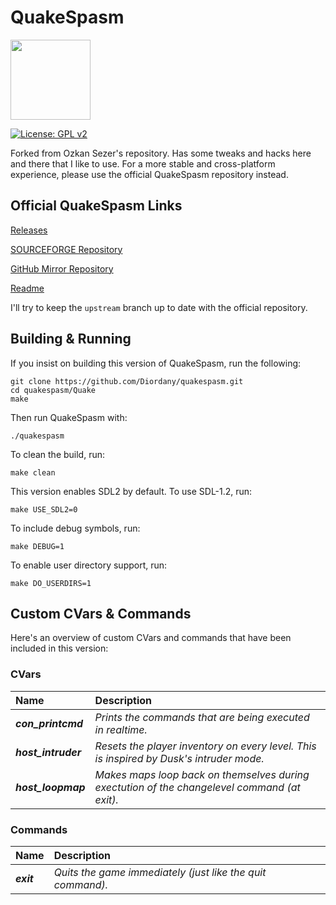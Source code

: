 # QuakeSpasm

<img src="Misc/QuakeSpasm_512.png" width="128" />

[![License: GPL v2](https://img.shields.io/badge/License-GPL_v2-blue.svg)](https://www.gnu.org/licenses/old-licenses/gpl-2.0.en.html)

Forked from Ozkan Sezer's repository. Has some tweaks and hacks here and there that I like to use. For a more stable and cross-platform experience, please use the official QuakeSpasm repository instead.

## Official QuakeSpasm Links

[Releases](http://quakespasm.sourceforge.net/download.htm)

[SOURCEFORGE Repository](https://sourceforge.net/p/quakespasm/quakespasm/ci/master/tree/)

[GitHub Mirror Repository](https://github.com/sezero/quakespasm)

[Readme](https://github.com/sezero/quakespasm/blob/master/Quakespasm.txt)

I'll try to keep the `upstream` branch up to date with the official repository.

## Building & Running

If you insist on building this version of QuakeSpasm, run the following:

```
git clone https://github.com/Diordany/quakespasm.git
cd quakespasm/Quake
make
```

Then run QuakeSpasm with:

```
./quakespasm
```

To clean the build, run:

```
make clean
```

This version enables SDL2 by default. To use SDL-1.2, run:

```
make USE_SDL2=0
```

To include debug symbols, run:

```
make DEBUG=1
```

To enable user directory support, run:

```
make DO_USERDIRS=1
```

## Custom CVars & Commands

Here's an overview of custom CVars and commands that have been included in this version:

### CVars

| Name                | Description                                                                                  |
|:--------------------|:---------------------------------------------------------------------------------------------|
| ***con_printcmd***  | *Prints the commands that are being executed in realtime.*                                   |
| ***host_intruder*** | *Resets the player inventory on every level. This is inspired by Dusk's intruder mode.*      |
| ***host_loopmap***  | *Makes maps loop back on themselves during exectution of the changelevel command (at exit).* |

### Commands

| Name       | Description                                                |
|:-----------|:-----------------------------------------------------------|
| ***exit*** | *Quits the game immediately (just like the quit command).* |